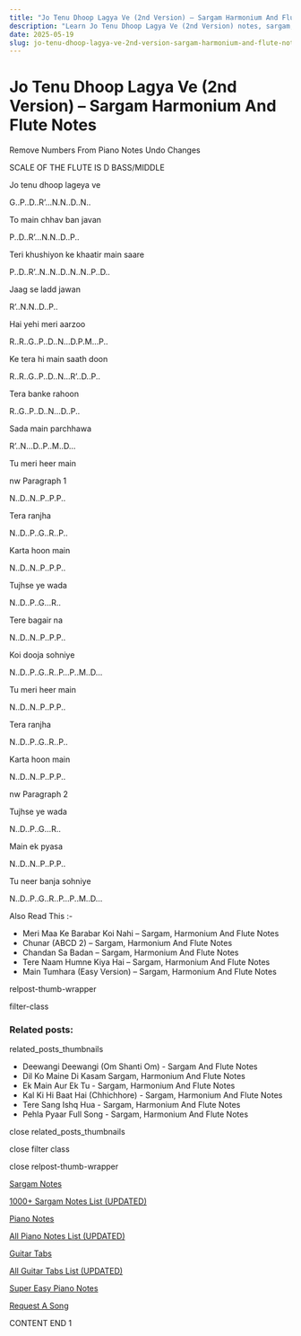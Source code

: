 ```yaml
---
title: "Jo Tenu Dhoop Lagya Ve (2nd Version) – Sargam Harmonium And Flute Notes"
description: "Learn Jo Tenu Dhoop Lagya Ve (2nd Version) notes, sargam, harmonium notations and flute notes. Easy step-by-step tutorial for beginners."
date: 2025-05-19
slug: jo-tenu-dhoop-lagya-ve-2nd-version-sargam-harmonium-and-flute-notes
---
```


# Jo Tenu Dhoop Lagya Ve (2nd Version) – Sargam Harmonium And Flute Notes

Remove Numbers From Piano Notes
Undo Changes

SCALE OF THE FLUTE IS D BASS/MIDDLE

Jo tenu dhoop lageya ve

G..P..D..R’…N.N..D..N..

To main chhav ban javan

P..D..R’…N.N..D..P..

Teri khushiyon ke khaatir main saare

P..D..R’..N..N..D..N..N..P..D..

Jaag se ladd jawan

R’..N.N..D..P..

Hai yehi meri aarzoo

R..R..G..P..D..N…D.P.M…P..

Ke tera hi main saath doon

R..R..G..P..D..N…R’..D..P..

Tera banke rahoon

R..G..P..D..N…D..P..

Sada main parchhawa

R’..N…D..P..M..D…

Tu meri heer main

nw Paragraph 1

N..D..N..P..P.P..

Tera ranjha

N..D..P..G..R..P..

Karta hoon main

N..D..N..P..P.P..

Tujhse ye wada

N..D..P..G…R..

Tere bagair na

N..D..N..P..P.P..

Koi dooja sohniye

N..D..P..G..R..P…P..M..D…

Tu meri heer main

N..D..N..P..P.P..

Tera ranjha

N..D..P..G..R..P..

Karta hoon main

N..D..N..P..P.P..

nw Paragraph 2

Tujhse ye wada

N..D..P..G…R..

Main ek pyasa

N..D..N..P..P.P..

Tu neer banja sohniye

N..D..P..G..R..P…P..M..D…

Also Read This :-

* Meri Maa Ke Barabar Koi Nahi – Sargam, Harmonium And Flute Notes
* Chunar (ABCD 2) – Sargam, Harmonium And Flute Notes
* Chandan Sa Badan – Sargam, Harmonium And Flute Notes
* Tere Naam Humne Kiya Hai – Sargam, Harmonium And Flute Notes
* Main Tumhara (Easy Version) – Sargam, Harmonium And Flute Notes

relpost-thumb-wrapper

filter-class

### Related posts:

related_posts_thumbnails

* Deewangi Deewangi (Om Shanti Om) - Sargam And Flute Notes
* Dil Ko Maine Di Kasam Sargam, Harmonium And Flute Notes
* Ek Main Aur Ek Tu - Sargam, Harmonium And Flute Notes
* Kal Ki Hi Baat Hai (Chhichhore) - Sargam, Harmonium And Flute Notes
* Tere Sang Ishq Hua - Sargam, Harmonium And Flute Notes
* Pehla Pyaar Full Song - Sargam, Harmonium And Flute Notes

close related_posts_thumbnails

close filter class

close relpost-thumb-wrapper

[Sargam Notes](/sargam-notes.html)

[1000+ Sargam Notes List (UPDATED)](/all-songs-list-sargam-notes.html)

[Piano Notes](/piano-notes.html)

[All Piano Notes List (UPDATED)](/all-songs-list-piano-notes.html)

[Guitar Tabs](/guitar-tabs.html)

[All Guitar Tabs List (UPDATED)](/all-songs-list-guitar-tabs.html)

[Super Easy Piano Notes](https://studywall.in/)

[Request A Song](/request-a-song.html)

CONTENT END 1

